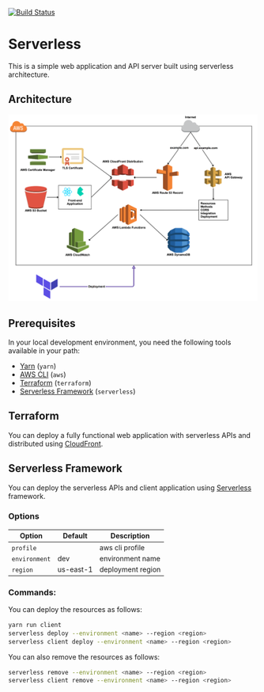 [![Build Status][circleci-image]][circleci-url]

# Serverless
This is a simple web application and API server built using serverless architecture.

## Architecture

![system architecture](./docs/architecture.png)

## Prerequisites
In your local development environment, you need the following tools available in your path:

  * [Yarn](https://yarnpkg.com) (`yarn`)
  * [AWS CLI](https://aws.amazon.com/cli) (`aws`)
  * [Terraform](https://www.terraform.io) (`terraform`)
  * [Serverless Framework](https://serverless.com) (`serverless`)

## Terraform
You can deploy a fully functional web application with serverless APIs and distributed using [CloudFront](https://aws.amazon.com/cloudfront).

## Serverless Framework
You can deploy the serverless APIs and client application using [Serverless](https://serverless.com) framework.

### Options

| Option        | Default   | Description       |
|---------------|-----------|-------------------|
| `profile`     |           | aws cli profile   |
| `environment` | dev       | environment name  |
| `region`      | us-east-1 | deployment region |

### Commands:
You can deploy the resources as follows:

```bash
yarn run client
serverless deploy --environment <name> --region <region>
serverless client deploy --environment <name> --region <region>
```

You can also remove the resources as follows:

```bash
serverless remove --environment <name> --region <region>
serverless client remove --environment <name> --region <region>
```


[circleci-url]: https://circleci.com/gh/moorara/serverless-demo/tree/master
[circleci-image]: https://circleci.com/gh/moorara/serverless-demo/tree/master.svg?style=shield
